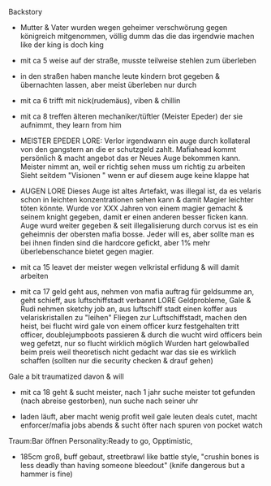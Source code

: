 Backstory
- Mutter & Vater wurden wegen geheimer verschwörung gegen königreich mitgenommen, völlig dumm das die das irgendwie machen like der king is doch king
- mit ca 5 weise auf der straße, musste teilweise stehlen zum überleben
- in den straßen haben manche leute kindern brot gegeben & übernachten lassen, aber meist überleben nur durch
- mit ca 6 trifft mit nick(rudemäus), viben & chillin
- mit ca 8 treffen älteren mechaniker/tüftler (Meister Epeder) der sie aufnimmt, they learn from him

- MEISTER EPEDER LORE: 
Verlor irgendwann ein auge durch kollateral von den gangstern an die er schutzgeld zahlt.
Mafiahead kommt persönlich & macht angebot das er Neues Auge bekommen kann.
Meister nimmt an, weil er richtig sehen muss um richtig zu arbeiten
Sieht seitdem "Visionen " wenn er auf diesem auge keine klappe hat

- AUGEN LORE
Dieses Auge ist altes Artefakt, was illegal ist, da es velaris schon in leichten konzentrationen sehen kann & damit Magier leichter töten könnte.
Wurde vor XXX Jahren von einem magier gemacht & seinem knight gegeben, damit er einen anderen besser ficken kann.
Auge wurd weiter gegeben & seit illegalisierung durch corvus ist es ein geheimnis der obersten mafia bosse.
Jeder will es, aber sollte man es bei ihnen finden sind die hardcore gefickt, aber 1% mehr überlebenschance bietet gegen magier.
- mit ca 15 leavet der meister wegen velkristal erfidung & will damit arbeiten


- mit ca 17 geld geht aus, nehmen von mafia auftrag für geldsumme an, geht schieff, aus luftschiffstadt verbannt
LORE
Geldprobleme, Gale & Rudi nehmen sketchy job an, aus luftschiff stadt einen koffer aus velariskristallen zu "leihen"
Fliegen zur Luftschiffstadt, machen den heist, bei flucht wird gale von einem officer kurz festgehalten
tritt officer, doublejumpboots passieren & durch die wucht wird officers bein weg gefetzt, nur so flucht wirklich möglich
Wurden hart gelowballed beim preis weil theoretisch nicht gedacht war das sie es wirklich schaffen (sollten nur die security checken & drauf gehen)

Gale a bit traumatized davon & will 

- mit ca 18 geht & sucht meister, nach 1 jahr suche meister tot gefunden (nach abreise gestorben), nun suche nach seiner uhr

- laden läuft, aber macht wenig profit weil gale leuten deals cutet, macht enforcer/mafia jobs abends & sucht öfter nach spuren von pocket watch


Traum:Bar öffnen
Personality:Ready to go, Opptimistic,
- 185cm groß, buff gebaut, streetbrawl like battle style, "crushin bones is less deadly than having someone bleedout" (knife dangerous but a hammer is fine)